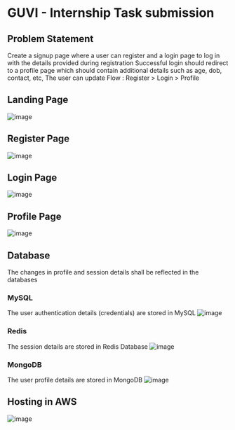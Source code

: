 # GUVI - Internship Task submission

## Problem Statement

Create a signup page where a user can register and a login page to log in with the details provided during registration
Successful login should redirect to a profile page which should contain additional details such as age, dob, contact, etc, The user can update
Flow : Register > Login > Profile

## Landing Page
![image](https://github.com/Samendhra/Guvi-Profile/assets/108673579/8b809aba-03f2-41d8-9057-55aeb5c48d99)

## Register Page
![image](https://github.com/Samendhra/Guvi-Profile/assets/108673579/b3a243ec-e23c-4c10-8688-cad416dfcf58)

## Login Page
![image](https://github.com/Samendhra/Guvi-Profile/assets/108673579/7530c87d-9827-41b2-9282-e756900ef47a)

## Profile Page
![image](https://github.com/Samendhra/Guvi-Profile/assets/108673579/438d61c1-4a7a-424c-8f01-c3f3b4d46f4f)

## Database
The changes in profile and session details shall be reflected in the databases
### MySQL
The user authentication details (credentials) are stored in MySQL
![image](https://github.com/Samendhra/Guvi-Profile/assets/108673579/3e9b0029-6077-43ca-bbf0-53503621724b)

### Redis
The session details are stored in Redis Database
![image](https://github.com/Samendhra/Guvi-Profile/assets/108673579/10fb1e1c-feba-42c6-a5e5-ae1d5759ca13)

### MongoDB
The user profile details are stored in MongoDB
![image](https://github.com/Samendhra/Guvi-Profile/assets/108673579/81840719-7b9c-42a3-8f6c-654a66cbf26a)

## Hosting in AWS
![image](https://github.com/Samendhra/Guvi-Profile/assets/108673579/f4118e08-d8da-46c7-b5e3-bf1cd16fd5b6)


